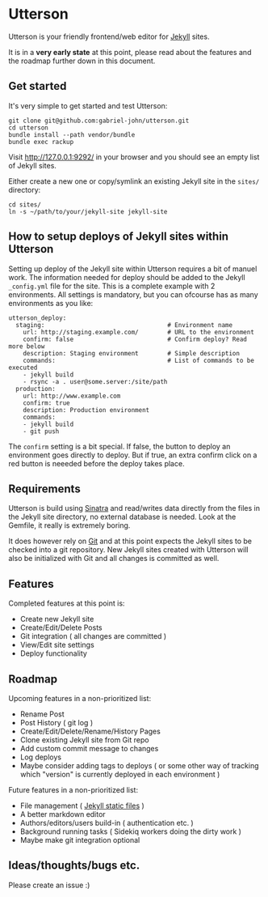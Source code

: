 # Utterson

Utterson is your friendly frontend/web editor for [Jekyll][jekyll] sites.

It is in a **very early state** at this point, please read about the features and the roadmap further down in this document.

## Get started

It's very simple to get started and test Utterson:

    git clone git@github.com:gabriel-john/utterson.git
    cd utterson
    bundle install --path vendor/bundle
    bundle exec rackup

Visit http://127.0.0.1:9292/ in your browser and you should see an empty list of Jekyll sites.

Either create a new one or copy/symlink an existing Jekyll site in the `sites/` directory:

    cd sites/
    ln -s ~/path/to/your/jekyll-site jekyll-site

## How to setup deploys of Jekyll sites within Utterson

Setting up deploy of the Jekyll site within Utterson requires a bit of manuel work. The information needed for deploy should be added to the Jekyll `_config.yml` file for the site. This is a complete example with 2 environments. All settings is mandatory, but you can ofcourse has as many environments as you like:

    utterson_deploy:
      staging:                                  # Environment name
        url: http://staging.example.com/        # URL to the environment
        confirm: false                          # Confirm deploy? Read more below
        description: Staging environment        # Simple description
        commands:                               # List of commands to be executed
        - jekyll build
        - rsync -a . user@some.server:/site/path
      production:
        url: http://www.example.com
        confirm: true
        description: Production environment
        commands:
        - jekyll build
        - git push

The `confirm` setting is a bit special. If false, the button to deploy an environment goes directly to deploy. But if true, an extra confirm click on a red button is neeeded before the deploy takes place.

## Requirements

Utterson is build using [Sinatra][sinatra] and read/writes data directly from the files in the Jekyll site directory, no external database is needed. Look at the Gemfile, it really is extremely boring.

It does however rely on [Git][git] and at this point expects the Jekyll sites to be checked into a git repository. New Jekyll sites created with Utterson will also be initialized with Git and all changes is committed as well.

## Features

Completed features at this point is:

 * Create new Jekyll site
 * Create/Edit/Delete Posts
 * Git integration ( all changes are committed )
 * View/Edit site settings
 * Deploy functionality

## Roadmap

Upcoming features in a non-prioritized list:

 * Rename Post
 * Post History ( git log )
 * Create/Edit/Delete/Rename/History Pages
 * Clone existing Jekyll site from Git repo
 * Add custom commit message to changes
 * Log deploys
 * Maybe consider adding tags to deploys ( or some other way of tracking which "version" is currently deployed in each environment )

Future features in a non-prioritized list:

 * File management ( [Jekyll static files][jekyll-files] )
 * A better markdown editor
 * Authors/editors/users build-in ( authentication etc. )
 * Background running tasks ( Sidekiq workers doing the dirty work )
 * Maybe make git integration optional

## Ideas/thoughts/bugs etc.

Please create an issue :)

[jekyll]:       http://jekyllrb.com/
[jekyll-files]: http://jekyllrb.com/docs/static-files/
[sinatra]:      http://www.sinatrarb.com/
[git]:          https://git-scm.com/
